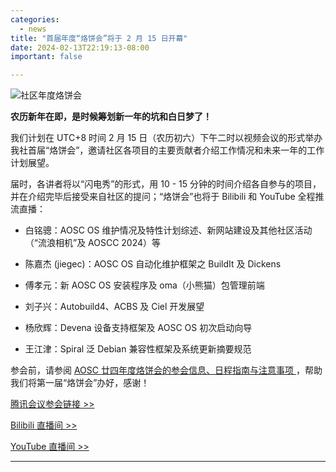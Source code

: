 ```yaml
---
categories:
  - news
title: "首届年度“烙饼会”将于 2 月 15 日开幕"
date: 2024-02-13T22:19:13-08:00
important: false

---
```

![社区年度烙饼会](/assets/news/coffee-break/20240226/imgs/aosc-springcon-2024.png)

**农历新年在即，是时候筹划新一年的坑和白日梦了！**

我们计划在 UTC+8 时间 2 月 15 日（农历初六）下午二时以视频会议的形式举办我社首届“烙饼会”，邀请社区各项目的主要贡献者介绍工作情况和未来一年的工作计划展望。

届时，各讲者将以“闪电秀”的形式，用 10 - 15 分钟的时间介绍各自参与的项目，并在介绍完毕后接受来自社区的提问；“烙饼会”也将于 Bilibili 和 YouTube 全程推流直播：

- 白铭骢：AOSC OS 维护情况及特性计划综述、新网站建设及其他社区活动（“流浪相机”及 AOSCC 2024）等

- 陈嘉杰 (jiegec)：AOSC OS 自动化维护框架之 BuildIt 及 Dickens

- 傅孝元：新 AOSC OS 安装程序及 oma（小熊猫）包管理前端

- 刘子兴：Autobuild4、ACBS 及 Ciel 开发展望

- 杨欣辉：Devena 设备支持框架及 AOSC OS 初次启动向导

- 王江津：Spiral 泛 Debian 兼容性框架及系统更新摘要规范

参会前，请参阅 [AOSC 廿四年度烙饼会的参会信息、日程指南与注意事项 ](https://wiki.aosc.io/zh/community/springcon/2024/)，帮助我们将第一届“烙饼会”办好，感谢！

[腾讯会议参会链接 >> ](https://meeting.tencent.com/dm/z4b5FnLlBX63)

[Bilibili 直播间 >> ](https://live.bilibili.com/30341581)

[YouTube 直播间 >> ](https://youtube.com/live/olxw2rG7hZY)

---
